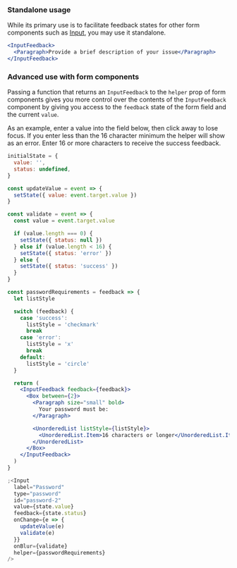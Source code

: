 ### Standalone usage

While its primary use is to facilitate feedback states for other form components such as [Input](#/Forms?id=input), you may use it standalone.

```jsx
<InputFeedback>
  <Paragraph>Provide a brief description of your issue</Paragraph>
</InputFeedback>
```

### Advanced use with form components

Passing a function that returns an `InputFeedback` to the `helper` prop of form components gives you more control over the
contents of the `InputFeedback` component by giving you access to the `feedback` state of the form field and the current `value`.

As an example, enter a value into the field below, then click away to lose focus. If you enter less than the 16
character minimum the helper will show as an error. Enter 16 or more characters to receive the success feedback.

```jsx
initialState = {
  value: '',
  status: undefined,
}

const updateValue = event => {
  setState({ value: event.target.value })
}

const validate = event => {
  const value = event.target.value

  if (value.length === 0) {
    setState({ status: null })
  } else if (value.length < 16) {
    setState({ status: 'error' })
  } else {
    setState({ status: 'success' })
  }
}

const passwordRequirements = feedback => {
  let listStyle

  switch (feedback) {
    case 'success':
      listStyle = 'checkmark'
      break
    case 'error':
      listStyle = 'x'
      break
    default:
      listStyle = 'circle'
  }

  return (
    <InputFeedback feedback={feedback}>
      <Box between={2}>
        <Paragraph size="small" bold>
          Your password must be:
        </Paragraph>

        <UnorderedList listStyle={listStyle}>
          <UnorderedList.Item>16 characters or longer</UnorderedList.Item>
        </UnorderedList>
      </Box>
    </InputFeedback>
  )
}

;<Input
  label="Password"
  type="password"
  id="password-2"
  value={state.value}
  feedback={state.status}
  onChange={e => {
    updateValue(e)
    validate(e)
  }}
  onBlur={validate}
  helper={passwordRequirements}
/>
```
